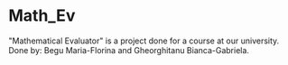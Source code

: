 # Math_Ev
"Mathematical Evaluator" is a project done for a course at our university.
Done by: Begu Maria-Florina and Gheorghitanu Bianca-Gabriela.
